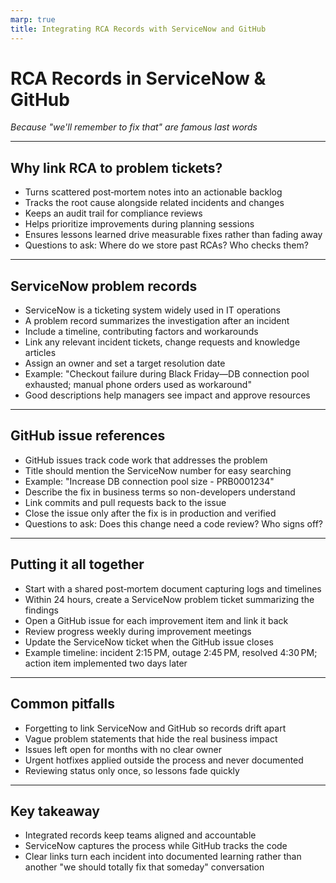 ```yaml
---
marp: true
title: Integrating RCA Records with ServiceNow and GitHub
---
```


# RCA Records in ServiceNow & GitHub
*Because "we'll remember to fix that" are famous last words*

---

## Why link RCA to problem tickets?
- Turns scattered post‑mortem notes into an actionable backlog
- Tracks the root cause alongside related incidents and changes
- Keeps an audit trail for compliance reviews
- Helps prioritize improvements during planning sessions
- Ensures lessons learned drive measurable fixes rather than fading away
- Questions to ask: Where do we store past RCAs? Who checks them?

---

## ServiceNow problem records
- ServiceNow is a ticketing system widely used in IT operations
- A problem record summarizes the investigation after an incident
- Include a timeline, contributing factors and workarounds
- Link any relevant incident tickets, change requests and knowledge articles
- Assign an owner and set a target resolution date
- Example: "Checkout failure during Black Friday—DB connection pool exhausted; manual phone orders used as workaround"
- Good descriptions help managers see impact and approve resources

---

## GitHub issue references
- GitHub issues track code work that addresses the problem
- Title should mention the ServiceNow number for easy searching
- Example: "Increase DB connection pool size - PRB0001234"
- Describe the fix in business terms so non-developers understand
- Link commits and pull requests back to the issue
- Close the issue only after the fix is in production and verified
- Questions to ask: Does this change need a code review? Who signs off?

---

## Putting it all together
- Start with a shared post‑mortem document capturing logs and timelines
- Within 24 hours, create a ServiceNow problem ticket summarizing the findings
- Open a GitHub issue for each improvement item and link it back
- Review progress weekly during improvement meetings
- Update the ServiceNow ticket when the GitHub issue closes
- Example timeline: incident 2:15 PM, outage 2:45 PM, resolved 4:30 PM; action item implemented two days later

---

## Common pitfalls
- Forgetting to link ServiceNow and GitHub so records drift apart
- Vague problem statements that hide the real business impact
- Issues left open for months with no clear owner
- Urgent hotfixes applied outside the process and never documented
- Reviewing status only once, so lessons fade quickly

---

## Key takeaway
- Integrated records keep teams aligned and accountable
- ServiceNow captures the process while GitHub tracks the code
- Clear links turn each incident into documented learning rather than another "we should totally fix that someday" conversation
